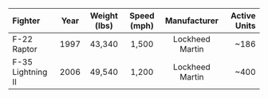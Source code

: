 | Fighter | Year | Weight (lbs) | Speed (mph) | Manufacturer | Active Units |
| :---------------- |:---: | :------: | :------: | :------: | ----: |
| F-22 Raptor | 1997 | 43,340 | 1,500 | Lockheed Martin | ~186 |
| F-35 Lightning II | 2006 | 49,540 | 1,200 | Lockheed Martin | ~400 |
